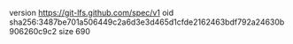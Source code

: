 version https://git-lfs.github.com/spec/v1
oid sha256:3487be701a506449c2a6d3e3d465d1cfde2162463bdf792a24630b906260c9c2
size 690
